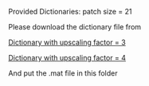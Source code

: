 Provided Dictionaries:
patch size = 21

Please download the dictionary file from 

[Dictionary with upscaling factor = 3](http://www.clairexie.org/data/dictionaries/patchData_3_high.mat) 

[Dictionary with upscaling factor = 4](http://www.clairexie.org/data/dictionaries/patchData_4_high.mat)

And put the .mat file in this folder

